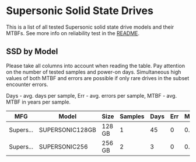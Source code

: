 Supersonic Solid State Drives
=============================

This is a list of all tested Supersonic solid state drive models and their MTBFs. See
more info on reliability test in the [README](https://github.com/linuxhw/SMART).

SSD by Model
------------

Please take all columns into account when reading the table. Pay attention on the
number of tested samples and power-on days. Simultaneous high values of both MTBF
and errors are possible if only rare drives in the subset encounter errors.

Days - avg. days per sample,
Err  - avg. errors per sample,
MTBF - avg. MTBF in years per sample.

| MFG       | Model              | Size   | Samples | Days  | Err   | MTBF |
|-----------|--------------------|--------|---------|-------|-------|------|
| Supers... | SUPERSONIC128GB    | 128 GB | 1       | 45    | 0     | 0.12   |
| Supers... | SUPERSONIC256      | 256 GB | 2       | 3     | 0     | 0.01   |
